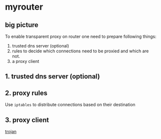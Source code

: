 # myrouter

## big picture

To enable transparent proxy on router one need to prepare following things:

1. trusted dns server (optional)
2. rules to decide which connections need to be proxied and which are not.
3. a proxy client

## 1. trusted dns server (optional)

## 2. proxy rules

Use `iptables` to distribute connections based on their destination

## 3. proxy client

[trojan](https://github.com/trojan-gfw/trojan)
